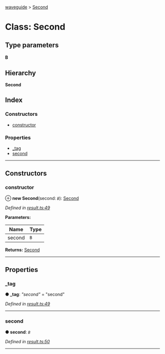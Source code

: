 [waveguide](../README.md) > [Second](../classes/second.md)

# Class: Second

## Type parameters
#### B 
## Hierarchy

**Second**

## Index

### Constructors

* [constructor](second.md#constructor)

### Properties

* [_tag](second.md#_tag)
* [second](second.md#second-1)

---

## Constructors

<a id="constructor"></a>

###  constructor

⊕ **new Second**(second: *`B`*): [Second](second.md)

*Defined in [result.ts:49](https://github.com/rzeigler/waveguide/blob/c6446d5/packages/waveguide/src/result.ts#L49)*

**Parameters:**

| Name | Type |
| ------ | ------ |
| second | `B` |

**Returns:** [Second](second.md)

___

## Properties

<a id="_tag"></a>

###  _tag

**● _tag**: *"second"* = "second"

*Defined in [result.ts:49](https://github.com/rzeigler/waveguide/blob/c6446d5/packages/waveguide/src/result.ts#L49)*

___
<a id="second-1"></a>

###  second

**● second**: *`B`*

*Defined in [result.ts:50](https://github.com/rzeigler/waveguide/blob/c6446d5/packages/waveguide/src/result.ts#L50)*

___


